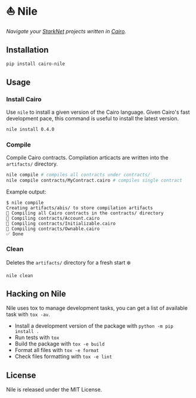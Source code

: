 # ⛵ Nile

_Navigate your [StarkNet](https://www.cairo-lang.org/docs/hello_starknet/index.html) projects written in [Cairo](cairo-lang.org)._

## Installation

```sh
pip install cairo-nile
```

## Usage

### Install Cairo

Use `nile` to install a given version of the Cairo language. Given Cairo's fast development pace, this command is useful to install the latest version.

```sh
nile install 0.4.0
```

### Compile

Compile Cairo contracts. Compilation articacts are written into the `artifacts/` directory.

```sh
nile compile # compiles all contracts under contracts/
nile compile contracts/MyContract.cairo # compiles single contract
```
Example output:
```
$ nile compile
Creating artifacts/abis/ to store compilation artifacts
🤖 Compiling all Cairo contracts in the contracts/ directory
🔨 Compiling contracts/Account.cairo
🔨 Compiling contracts/Initializable.cairo
🔨 Compiling contracts/Ownable.cairo
✅ Done
```

### Clean

Deletes the `artifacts/` directory for a fresh start ❄️

```
nile clean
```

## Hacking on Nile

Nile uses tox to manage development tasks, you can get a list of
available task with `tox -av`.

 * Install a development version of the package with `python -m pip install .`
 * Run tests with `tox`
 * Build the package with `tox -e build`
 * Format all files with `tox -e format`
 * Check files formatting with `tox -e lint`


## License
Nile is released under the MIT License.

